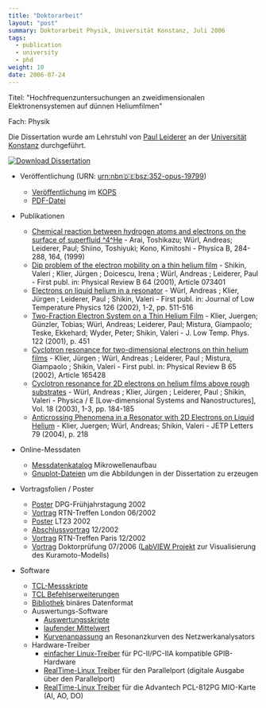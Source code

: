 ```yaml
---
title: "Doktorarbeit"
layout: "post"
summary: Doktorarbeit Physik, Universität Konstanz, Juli 2006
tags:
  - publication
  - university
  - phd
weight: 10
date: 2006-07-24
---
```


Titel: "Hochfrequenzuntersuchungen an zweidimensionalen Elektronensystemen auf dünnen Heliumfilmen"

Fach: Physik 

Die Dissertation wurde am Lehrstuhl von [Paul Leiderer](https://de.wikipedia.org/wiki/Paul_Leiderer) an der [Universität Konstanz](http://www.uni-konstanz.de/) durchgeführt.

[![Download Dissertation](../dissertation/dissertation_icon.png)](http://kops.uni-konstanz.de/bitstream/handle/123456789/4967/Dissertation_Andreas_Wuerl.pdf?sequence=1&isAllowed=y)

-   Veröffentlichung (URN: [urn:nbn:de:bsz:352-opus-19799](http://nbn-resolving.de/urn/resolver.pl?urn=urn:nbn:de:bsz:352-opus-19799))
    -   [Veröffentlichung](http://kops.ub.uni-konstanz.de/handle/urn:nbn:de:bsz:352-opus-19799) im [KOPS](http://www.ub.uni-konstanz.de/kops/)
    -   [PDF-Datei](http://kops.uni-konstanz.de/bitstream/handle/123456789/4967/Dissertation_Andreas_Wuerl.pdf?sequence=1&isAllowed=y)

-   Publikationen
    -   [Chemical reaction between hydrogen atoms and electrons on the surface of superfluid ^4^He](http://nbn-resolving.de/urn:nbn:de:bsz:352-opus-28379) - Arai, Toshikazu; Würl, Andreas; Leiderer, Paul; Shiino, Toshiyuki; Kono, Kimitoshi - Physica B, 284-288, 164, (1999)
    -   [Dip problem of the electron mobility on a thin helium film](http://nbn-resolving.de/urn:nbn:de:bsz:352-opus-27911) - Shikin, Valeri ; Klier, Jürgen ; Doicescu, Irena ; Würl, Andreas ; Leiderer, Paul - First publ. in: Physical Review B 64 (2001), Article 073401
    -   [Electrons on liquid helium in a resonator](http://nbn-resolving.de/urn:nbn:de:bsz:352-opus-27823) - Würl, Andreas ; Klier, Jürgen ; Leiderer, Paul ; Shikin, Valeri - First publ. in: Journal of Low Temperature Physics 126 (2002), 1-2, pp. 511-516
    -   [Two-Fraction Electron System on a Thin Helium Film](http://kops.ub.uni-konstanz.de/volltexte/2007/2834/pdf/290_jlowtempph_2001.pdf) - Klier, Juergen; Günzler, Tobias; Würl, Andreas; Leiderer, Paul; Mistura, Giampaolo; Teske, Ekkehard; Wyder, Peter; Shikin, Valeri - J. Low Temp. Phys. 122 (2001), p. 451
    -   [Cyclotron resonance for two-dimensional electrons on thin helium films](http://nbn-resolving.de/urn:nbn:de:bsz:352-opus-27765) - Klier, Jürgen ; Würl, Andreas ; Leiderer, Paul ; Mistura, Giampaolo ; Shikin, Valeri - First publ. in: Physical Review B 65 (2002), Article 165428
    -   [Cyclotron resonance for 2D electrons on helium films above rough substrates](http://nbn-resolving.de/urn:nbn:de:bsz:352-opus-27498) - Würl, Andreas ; Klier, Jürgen ; Leiderer, Paul ; Shikin, Valeri - Physica / E [Low-dimensional Systems and Nanostructures], Vol. 18 (2003), 1-3, pp. 184-185
    -   [Anticrossing Phenomena in a Resonator with 2D Electrons on Liquid Helium](http://link.springer.com/article/10.1134%2F1.1738719) - Klier, Juergen; Würl, Andreas; Shikin, Valeri - JETP Letters 79 (2004), p. 218
-   Online-Messdaten
    -   [Messdatenkatalog](https://wuerl.net/diss/microwave/ "Opens external link in current window") Mikrowellenaufbau
    -   [Gnuplot-Dateien](https://wuerl.net/diss/gp/ "Opens external link in current window") um die Abbildungen in der Dissertation zu erzeugen
-   Vortragsfolien / Poster
    -   [Poster](https://wuerl.net/diss/talks/Poster_DPG_2002.pdf "Initiates file download") DPG-Frühjahrstagung 2002
    -   [Vortrag](https://wuerl.net/diss/talks/RTN2002_London_Andreas.pdf "Initiates file download") RTN-Treffen London 06/2002
    -   [Poster](https://wuerl.net/diss/talks/Poster_LT23_2002.pdf "Initiates file download") LT23 2002
    -   [Abschlussvortrag](https://wuerl.net/diss/talks/Abschlussvortrag_Andreas_Wuerl.pdf "Initiates file download") 12/2002
    -   [Vortrag](https://wuerl.net/diss/talks/RTN2002_Paris_Andreas.pdf "Initiates file download") RTN-Treffen Paris 12/2002
    -   [Vortrag](https://wuerl.net/diss/talks/Doktorpruefung_Andreas_Wuerl.pdf "Initiates file download") Doktorprüfung 07/2006 ([LabVIEW Projekt](https://wuerl.net/diss/VIs.zip "VIs.zip (1.0 MB)") zur Visualisierung des Kuramoto-Modells)
-   Software
    -   [TCL-Messskripte](https://wuerl.net/diss/software/meas_scripts.tgz "Initiates file download")
    -   [TCL Befehlserweiterungen](https://wuerl.net/diss/software/tcl_meas.tgz "Initiates file download")
    -   [Bibliothek](https://wuerl.net/diss/software/rwadat.tgz "Initiates file download") binäres Datenformat
    -   Auswertungs-Software
        -   [Auswertungsskripte](https://wuerl.net/diss/software/analysis_scripts.tgz)
        -   [laufender Mittelwert](https://wuerl.net/diss/software/smooth.tgz)
        -   [Kurvenanpassung](https://wuerl.net/diss/software/hpna.tgz) an Resonanzkurven des Netzwerkanalysators
    -   Hardware-Treiber
        -   [einfacher Linux-Treiber](https://wuerl.net/diss/software/gpib-pc2-pc2a.tgz) für PC-II/PC-IIA kompatible GPIB-Hardware
        -   [RealTime-Linux Treiber](https://wuerl.net/diss/software/rtl_parport.tgz "Initiates file download") für den Parallelport (digitale Ausgabe über den Parallelport)
        -   [RealTime-Linux Treiber](https://wuerl.net/diss/software/rtl_pcl812pg.tgz "Initiates file download") für die Advantech PCL-812PG MIO-Karte (AI, AO, DO)
